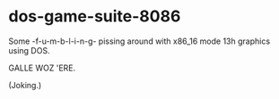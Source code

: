 dos-game-suite-8086
===================

Some -f-u-m-b-l-i-n-g- pissing around with x86_16 mode 13h graphics using DOS.

GALLE WOZ 'ERE.

(Joking.)
